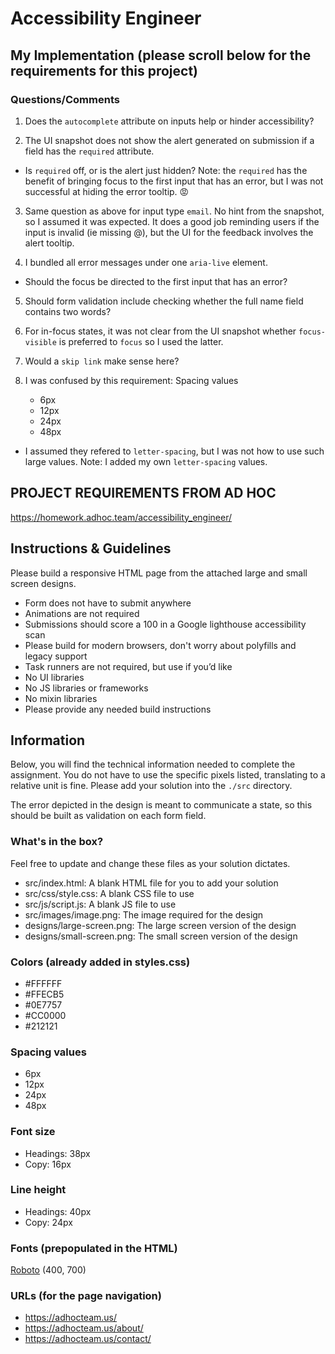 # Accessibility Engineer

## My Implementation (please scroll below for the requirements for this project)

### Questions/Comments

1. Does the `autocomplete` attribute on inputs help or hinder accessibility?

2. The UI snapshot does not show the alert generated on submission if a field has the `required` attribute. 
- Is `required` off, or is the alert just hidden?
Note: the `required` has the benefit of bringing focus to the first input that has an error, but I was not
successful at hiding the error tooltip. 😡

3. Same question as above for input type `email`. No hint from the snapshot, so I assumed it was expected. It does a good job reminding users if the input is invalid (ie missing @), but the UI for the feedback involves the alert tooltip.

4. I bundled all error messages under one `aria-live` element. 
- Should the focus be directed to the first input that has an error?

5. Should form validation include checking whether the full name field contains two words?

6. For in-focus states, it was not clear from the UI snapshot whether `focus-visible` is preferred to `focus` so I used the latter.

7. Would a `skip link` make sense here?

8. I was confused by this requirement:
    Spacing values
    - 6px
    - 12px
    - 24px
    - 48px
- I assumed they refered to `letter-spacing`, but I was not how to use such large values.
Note: I added my own `letter-spacing` values.




## PROJECT REQUIREMENTS FROM AD HOC
https://homework.adhoc.team/accessibility_engineer/

## Instructions & Guidelines

Please build a responsive HTML page from the attached large and small screen designs.

- Form does not have to submit anywhere
- Animations are not required
- Submissions should score a 100 in a Google lighthouse accessibility scan
- Please build for modern browsers, don't worry about polyfills and legacy support
- Task runners are not required, but use if you’d like
- No UI libraries
- No JS libraries or frameworks
- No mixin libraries
- Please provide any needed build instructions

## Information

Below, you will find the technical information needed to complete the assignment. You do not have to use the specific pixels listed, translating to a relative unit is fine. Please add your solution into the `./src` directory.

The error depicted in the design is meant to communicate a state, so this should be built as validation on each form field.

### What's in the box?

Feel free to update and change these files as your solution dictates.

- src/index.html: A blank HTML file for you to add your solution
- src/css/style.css: A blank CSS file to use
- src/js/script.js: A blank JS file to use
- src/images/image.png: The image required for the design
- designs/large-screen.png: The large screen version of the design
- designs/small-screen.png: The small screen version of the design

### Colors (already added in styles.css)

- \#FFFFFF
- \#FFECB5
- \#0E7757
- \#CC0000
- \#212121

### Spacing values

- 6px
- 12px
- 24px
- 48px

### Font size

- Headings: 38px
- Copy: 16px

### Line height

- Headings: 40px
- Copy: 24px

### Fonts (prepopulated in the HTML)

[Roboto](https://fonts.googleapis.com/css2?family=Roboto:wght@400;700&display=swap) (400, 700)

### URLs (for the page navigation)

- https://adhocteam.us/
- https://adhocteam.us/about/
- https://adhocteam.us/contact/




